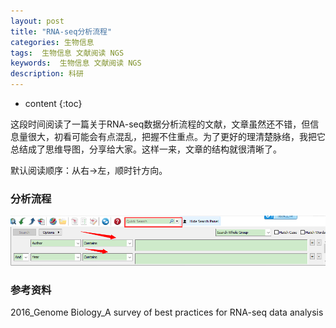 ```yaml
---
layout: post
title: "RNA-seq分析流程"
categories: 生物信息
tags:  生物信息 文献阅读 NGS
keywords:  生物信息 文献阅读 NGS
description: 科研
---
```


* content
{:toc}

这段时间阅读了一篇关于RNA-seq数据分析流程的文献，文章虽然还不错，但信息量很大，初看可能会有点混乱，把握不住重点。为了更好的理清楚脉络，我把它总结成了思维导图，分享给大家。这样一来，文章的结构就很清晰了。

默认阅读顺序：从右→左，顺时针方向。

### 分析流程
![](test.png)

### 参考资料
2016_Genome Biology_A survey of best practices for RNA-seq data analysis